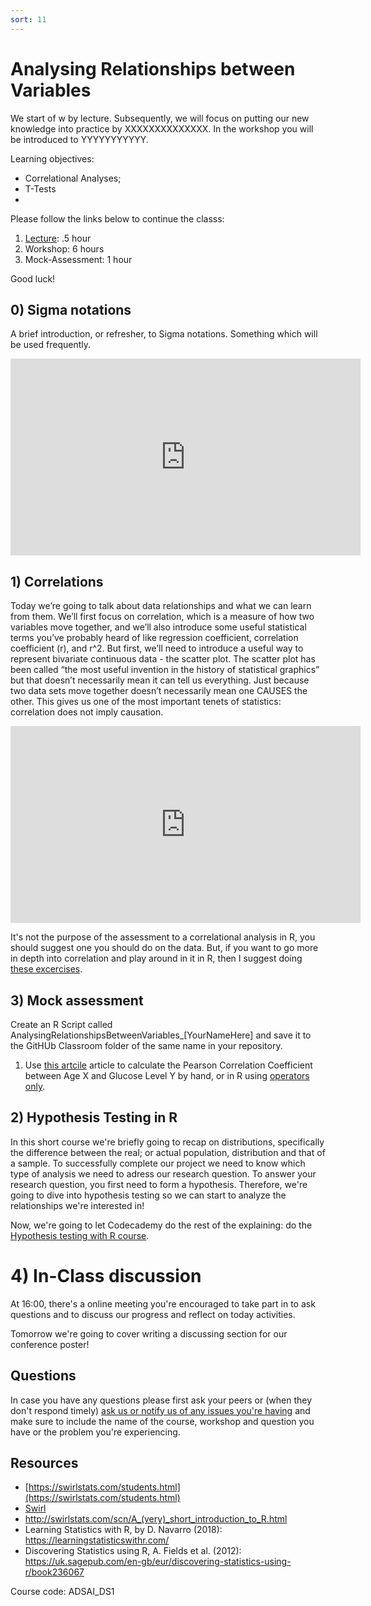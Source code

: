 ```yaml
---
sort: 11
---
```


# Analysing Relationships between Variables

We start of w by lecture. Subsequently, we will focus on putting our new knowledge into practice by XXXXXXXXXXXXXX. In the workshop you will be introduced to YYYYYYYYYYY.

Learning objectives:
- Correlational Analyses;
- T-Tests
-

Please follow the links below to continue the classs:
1. [Lecture](LINK): .5 hour
2. Workshop: 6 hours
3. Mock-Assessment: 1 hour


Good luck!

## 0) Sigma notations
A brief introduction, or refresher, to Sigma notations. Something which will be used frequently.
<iframe width="560" height="315" src="https://www.youtube.com/embed/5jwXThH6fg4" title="YouTube video player" frameborder="0" allow="accelerometer; autoplay; clipboard-write; encrypted-media; gyroscope; picture-in-picture" allowfullscreen></iframe>

## 1) Correlations
Today we’re going to talk about data relationships and what we can learn from them. We’ll first focus on correlation, which is a measure of how two variables move together, and we’ll also introduce some useful statistical terms you’ve probably heard of like regression coefficient, correlation coefficient (r), and r^2. But first, we’ll need to introduce a useful way to represent bivariate continuous data - the scatter plot. The scatter plot has been called “the most useful invention in the history of statistical graphics” but that doesn’t necessarily mean it can tell us everything. Just because two data sets move together doesn’t necessarily mean one CAUSES the other. This gives us one of the most important tenets of statistics: correlation does not imply causation.
<iframe width="560" height="315" src="https://www.youtube.com/embed/GtV-VYdNt_g" title="YouTube video player" frameborder="0" allow="accelerometer; autoplay; clipboard-write; encrypted-media; gyroscope; picture-in-picture" allowfullscreen></iframe>

It's not the purpose of the assessment to  a correlational analysis in R, you should suggest one you should do on the data. But, if you want to go more in depth into correlation and play around in it in R, then I suggest doing [these excercises](https://www.r-bloggers.com/2017/04/correlation-and-correlogram-exercises/).


## 3) Mock assessment
 Create an R Script called AnalysingRelationshipsBetweenVariables_[YourNameHere] and save it to the GitHUb Classroom folder of the same name in your repository.

 1. Use [this artcile](https://www.statology.org/correlation-coefficient-by-hand/) article to calculate the Pearson Correlation Coefficient between Age X and Glucose Level Y by hand, or in R using [operators only](https://www.datamentor.io/r-programming/operator/).


## 2) Hypothesis Testing in R
In this short course we're briefly going to recap on distributions, specifically the difference between the real; or actual population, distribution and that of a sample. To successfully complete our project we need to know which type of analysis we need to adress our research question. To answer your research question, you first need to form a hypothesis. Therefore, we're going to dive into hypothesis testing so we can start to analyze the relationships we're interested in!

Now, we're going to let Codecademy do the rest of the explaining: do the [Hypothesis testing with R course](https://www.codecademy.com/learn/learn-statistics-with-r/modules/hypothesis-testing-r).

# 4)  In-Class discussion
At 16:00, there's a online meeting you're encouraged to take part in to ask questions and to discuss our progress and reflect on today activities.

Tomorrow we're going to cover writing a discussing section for our conference poster!

## Questions
In case you have any questions please first ask your peers or (when they don't respond timely) [ask us or notify us of any issues you're having](https://github.com/BredaUniversity/AAI-DM/issues/new) and make sure to include the name of the course, workshop and question you have or the problem you're experiencing.

## Resources
- [https://swirlstats.com/students.html](https://swirlstats.com/students.html)
- [Swirl](https://swirlstats.com/help.html)
- http://swirlstats.com/scn/A_(very)_short_introduction_to_R.html
- Learning Statistics with R, by D. Navarro (2018):  https://learningstatisticswithr.com/  
- Discovering Statistics using R, A. Fields et al. (2012): https://uk.sagepub.com/en-gb/eur/discovering-statistics-using-r/book236067  

Course code: ADSAI_DS1
